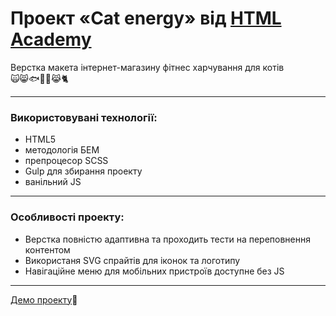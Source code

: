 # Проект «Cat energy» від [HTML Academy](https://htmlacademy.ru/)
Верстка макета інтернет-магазину фітнес харчування для котів<br>:scream_cat::smile_cat::fish::fork_and_knife::poultry_leg::joy_cat::cat2:
____
### Використовувані технології: <br>
- HTML5
- методологія БЕМ 
- препроцесор SCSS
- Gulp для збирання проекту
- ванільний JS
____
### Особливості проекту: <br>
- Верстка повністю адаптивна та проходить тести на переповнення контентом
- Використаня SVG спрайтів для іконок та логотипу
- Навігаційне меню для мобільних пристроїв доступне без JS 

____
[Демо проекту](https://romanstashuk.github.io/cat-energy/):link:
